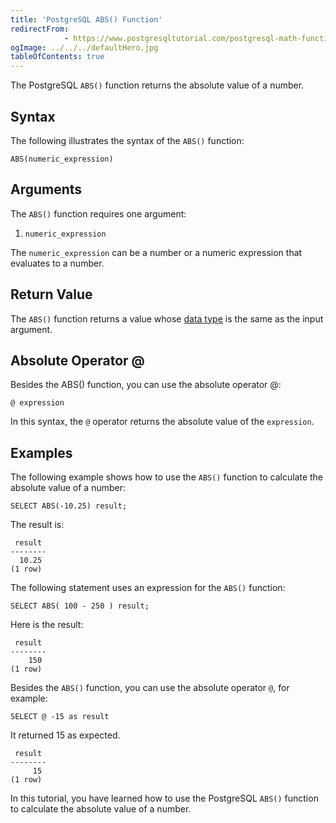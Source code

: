 ```yaml
---
title: 'PostgreSQL ABS() Function'
redirectFrom: 
            - https://www.postgresqltutorial.com/postgresql-math-functions/postgresql-abs/
ogImage: ../../../defaultHero.jpg
tableOfContents: true
---
```

<!-- wp:paragraph -->

The PostgreSQL `ABS()` function returns the absolute value of a number.

<!-- /wp:paragraph -->

<!-- wp:heading -->

## Syntax

<!-- /wp:heading -->

<!-- wp:paragraph -->

The following illustrates the syntax of the `ABS()` function:

<!-- /wp:paragraph -->

<!-- wp:code -->

```
ABS(numeric_expression)
```

<!-- /wp:code -->

<!-- wp:heading -->

## Arguments

<!-- /wp:heading -->

<!-- wp:paragraph -->

The `ABS()` function requires one argument:

<!-- /wp:paragraph -->

<!-- wp:paragraph -->

1. `numeric_expression`

<!-- /wp:paragraph -->

<!-- wp:paragraph -->

The `numeric_expression` can be a number or a numeric expression that evaluates to a number.

<!-- /wp:paragraph -->

<!-- wp:heading -->

## Return Value

<!-- /wp:heading -->

<!-- wp:paragraph -->

The `ABS()` function returns a value whose [data type](https://www.postgresqltutorial.com/postgresql-tutorial/postgresql-time/) is the same as the input argument.

<!-- /wp:paragraph -->

<!-- wp:heading -->

## Absolute Operator @

<!-- /wp:heading -->

<!-- wp:paragraph -->

Besides the ABS() function, you can use the absolute operator @:

<!-- /wp:paragraph -->

<!-- wp:code -->

```
@ expression
```

<!-- /wp:code -->

<!-- wp:paragraph -->

In this syntax, the `@` operator returns the absolute value of the `expression`.

<!-- /wp:paragraph -->

<!-- wp:heading -->

## Examples

<!-- /wp:heading -->

<!-- wp:paragraph -->

The following example shows how to use the `ABS()` function to calculate the absolute value of a number:

<!-- /wp:paragraph -->

<!-- wp:code -->

```
SELECT ABS(-10.25) result;
```

<!-- /wp:code -->

<!-- wp:paragraph -->

The result is:

<!-- /wp:paragraph -->

<!-- wp:code -->

```
 result
--------
  10.25
(1 row)
```

<!-- /wp:code -->

<!-- wp:paragraph -->

The following statement uses an expression for the `ABS()` function:

<!-- /wp:paragraph -->

<!-- wp:code -->

```
SELECT ABS( 100 - 250 ) result;
```

<!-- /wp:code -->

<!-- wp:paragraph -->

Here is the result:

<!-- /wp:paragraph -->

<!-- wp:code -->

```
 result
--------
    150
(1 row)
```

<!-- /wp:code -->

<!-- wp:paragraph -->

Besides the `ABS()` function, you can use the absolute operator `@`, for example:

<!-- /wp:paragraph -->

<!-- wp:code -->

```
SELECT @ -15 as result
```

<!-- /wp:code -->

<!-- wp:paragraph -->

It returned 15 as expected.

<!-- /wp:paragraph -->

<!-- wp:code -->

```
 result
--------
     15
(1 row)
```

<!-- /wp:code -->

<!-- wp:paragraph -->

In this tutorial, you have learned how to use the PostgreSQL `ABS()` function to calculate the absolute value of a number.

<!-- /wp:paragraph -->

